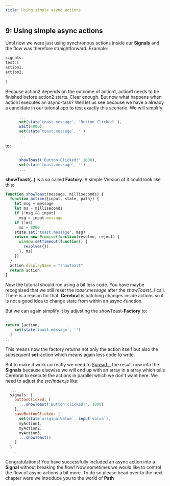 ```yaml
---
title: Using simple async actions
---
```


## 9: Using simple async actions

Until now we were just using synchronous actions inside our **Signals** and the flow was therefore straightforward. Example:
```js
signals:
test:[
action1,
action2,
...
]
```
Because action2 depends on the outcome of action1, action1 needs to be finished before action2 starts. Clear enough. But now what happens when action1 executes an async-task? Well let us see because we have a already a candidate in our tutorial app to test exactly this scenario.
We will simplify:
```js
      ...
      set(state`toast.message`, 'Button Clicked!'),
      wait(4000),
      set(state`toast.message`, '')
      ...
```
to:
```js
      ...
      showToast('Button Clicked!',1000),
      set(state`toast.message`, '')
      ...
```
**showToast(..)** is a so called **Factory**. A simple Version of it could look like this:

```js
function showToast(message, milliseconds) {
  function action({input, state, path}) {
    let msg = message
    let ms = milliseconds
    if (!msg && input)
      msg = input.message
    if (!ms)
      ms = 8000
    state.set('toast.message', msg)
    return new Promise(function(resolve, reject) {
      window.setTimeout(function() {
        resolve({})
      }, ms)
    })
  }
  action.displayName = "showToast"
  return action
}
```
Now the tutorial should run using a bit less code.
You have maybe recognised that we still reset the *toast.message* after the *showToast(..)* call. There is a reason for that. **Cerebral** is batching changes inside actions so it is not a good idea to change state from within an async-function.

But we can again simplify it by adjusting the showToast-**Factory** to:
```js
...
return [action,
    set(state`toast.message`, '')
  ]
...  
```
This means now the factory returns not only the action itself but also the subsequent **set**-action which means again less code to write.

But to make it work correctly we need to [Spread...](https://developer.mozilla.org/en-US/docs/Web/JavaScript/Reference/Operators/Spread_operator) the result now into the **Signals** because elsewise we will end up with an array in a array which tells Cerebral to execute the actions in parallel which we don't want here.
We need to adjust the *src/index.js* like:
```js
  ...
  signals: {
    buttonClicked: [
      ...showToast('Button clicked!', 1000)
    ],
    saveButtonClicked: [
      set(state`originalValue`, input`value`),
      myAction1,
      myAction2,
      myAction3,
      ...showToast()
    ]
  }
  ...
```
Congratulations! You have successfully included an async action into a **Signal** without breaking the flow!
Now sometimes we would like to control the flow of async actions a bit more. To do so please head over to the next chapter were we introduce you to the world of **Path**